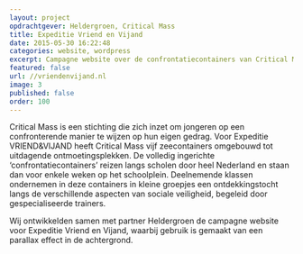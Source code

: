 ```yaml
---
layout: project
opdrachtgever: Heldergroen, Critical Mass
title: Expeditie Vriend en Vijand
date: 2015-05-30 16:22:48
categories: website, wordpress
excerpt: Campagne website over de confrontatiecontainers van Critical Mass
featured: false
url: //vriendenvijand.nl
image: 3
published: false
order: 100
---
```

Critical Mass is een stichting die zich inzet om jongeren op een confronterende manier te wijzen op hun eigen gedrag. Voor Expeditie VRIEND&VIJAND heeft Critical Mass vijf zeecontainers omgebouwd tot uitdagende ontmoetingsplekken. De volledig ingerichte ‘confrontatiecontainers’ reizen langs scholen door heel Nederland en staan dan voor enkele weken op het schoolplein. Deelnemende klassen ondernemen in deze containers in kleine groepjes een ontdekkingstocht langs de verschillende aspecten van sociale veiligheid, begeleid door gespecialiseerde trainers.

Wij ontwikkelden samen met partner Heldergroen de campagne website voor Expeditie Vriend en Vijand, waarbij gebruik is gemaakt van een parallax effect in de achtergrond.
